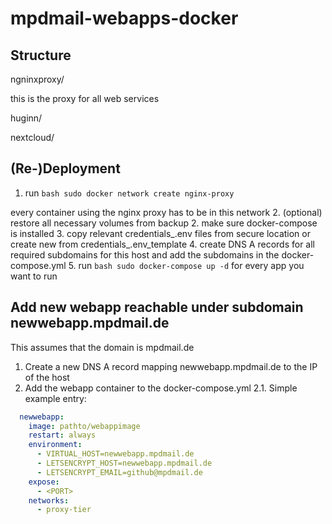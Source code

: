 # mpdmail-webapps-docker

## Structure
ngninxproxy/

this is the proxy for all web services


huginn/

nextcloud/

## (Re-)Deployment
1. run ```bash sudo docker network create nginx-proxy```

every container using the nginx proxy has to be in this network
2. (optional) restore all necessary volumes from backup
2. make sure docker-compose is installed
3. copy relevant credentials_<app>.env files from secure location or create new from credentials_<app>.env_template
4. create DNS A records for all required subdomains for this host and add the subdomains in the docker-compose.yml
5. run ```bash
sudo docker-compose up -d```
for every app you want to run

## Add new webapp reachable under subdomain newwebapp.mpdmail.de

This assumes that the domain is mpdmail.de

1. Create a new DNS A record mapping newwebapp.mpdmail.de to the IP of the host
2. Add the webapp container to the docker-compose.yml
2.1. Simple example entry:
```yaml
  newwebapp:  
    image: pathto/webappimage
    restart: always
    environment:
      - VIRTUAL_HOST=newwebapp.mpdmail.de
      - LETSENCRYPT_HOST=newwebapp.mpdmail.de
      - LETSENCRYPT_EMAIL=github@mpdmail.de
    expose:
      - <PORT>
    networks:
      - proxy-tier
```
